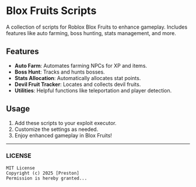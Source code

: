 # Blox Fruits Scripts

A collection of scripts for Roblox Blox Fruits to enhance gameplay. Includes features like auto farming, boss hunting, stats management, and more.

## Features
- **Auto Farm**: Automates farming NPCs for XP and items.
- **Boss Hunt**: Tracks and hunts bosses.
- **Stats Allocation**: Automatically allocates stat points.
- **Devil Fruit Tracker**: Locates and collects devil fruits.
- **Utilities**: Helpful functions like teleportation and player detection.

## Usage
1. Add these scripts to your exploit executor.
2. Customize the settings as needed.
3. Enjoy enhanced gameplay in Blox Fruits!

---

### **LICENSE**
```plaintext
MIT License
Copyright (c) 2025 [Preston]
Permission is hereby granted...
